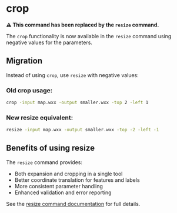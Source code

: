 # crop

**⚠️ This command has been replaced by the `resize` command.**

The `crop` functionality is now available in the `resize` command using negative values for the parameters.

## Migration

Instead of using `crop`, use `resize` with negative values:

### Old crop usage:
```bash
crop -input map.wxx -output smaller.wxx -top 2 -left 1
```

### New resize equivalent:
```bash
resize -input map.wxx -output smaller.wxx -top -2 -left -1
```

## Benefits of using resize

The `resize` command provides:
- Both expansion and cropping in a single tool
- Better coordinate translation for features and labels
- More consistent parameter handling
- Enhanced validation and error reporting

See the [resize command documentation](../resize/README.md) for full details.
